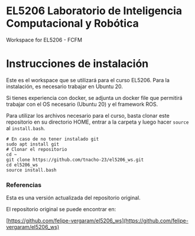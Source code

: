 # EL5206 Laboratorio de Inteligencia Computacional y Robótica
Workspace for EL5206 - FCFM


# Instrucciones de instalación

Este es el workspace que se utilizará para el curso EL5206. Para la instalación, es necesario trabajar en Ubuntu 20. 

Si tienes experiencia con docker, se adjunta un docker file que permitirá trabajar con el OS necesario (Ubuntu 20) y el framework ROS.

 Para utilizar los archivos necesario para el curso, basta clonar este repositorio en su directorio HOME, entrar a la carpeta y luego hacer `source` al `install.bash`.


    # En caso de no tener instalado git
    sudo apt install git
    # Clonar el repositorio
    cd ~
    git clone https://github.com/tnacho-23/el5206_ws.git
    cd el5206_ws
    source install.bash

### Referencias
Esta es una versión actualizada del repositorio original. 

El repositorio original se puede encontrar en:

[https://github.com/felipe-vergaram/el5206_ws](https://github.com/felipe-vergaram/el5206_ws)